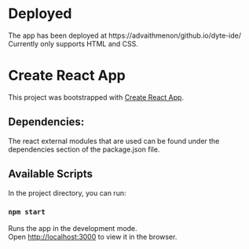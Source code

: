 # Deployed

The app has been deployed at https://advaithmenon/github.io/dyte-ide/
Currently only supports HTML and CSS.

# Create React App

This project was bootstrapped with [Create React App](https://github.com/facebook/create-react-app).

## Dependencies:

The react external modules that are used can be found under the dependencies section of the package.json file.

## Available Scripts

In the project directory, you can run:

### `npm start`

Runs the app in the development mode.\
Open [http://localhost:3000](http://localhost:3000) to view it in the browser.




